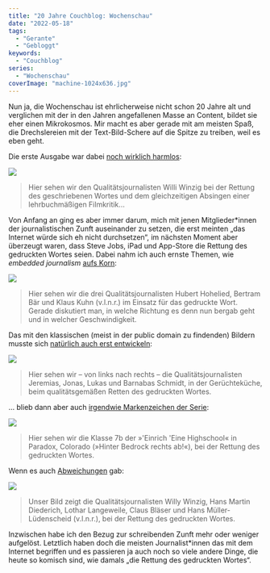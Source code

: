 ```yaml
---
title: "20 Jahre Couchblog: Wochenschau"
date: "2022-05-18"
tags:
  - "Gerante"
  - "Gebloggt"
keywords:
  - "Couchblog"
series:
  - "Wochenschau"
coverImage: "machine-1024x636.jpg"
---
```


Nun ja, die Wochenschau ist ehrlicherweise nicht schon 20 Jahre alt und verglichen mit der in den Jahren angefallenen Masse an Content, bildet sie eher einen Mikrokosmos. Mir macht es aber gerade mit am meisten Spaß, die Drechslereien mit der Text-Bild-Schere auf die Spitze zu treiben, weil es eben geht.

Die erste Ausgabe war dabei [noch wirklich harmlos](https://couchblog.de/codecandies/2008/08/20/wochenschau/):

![](/img/ZZ518C7DED.jpg)

> Hier sehen wir den Qualitätsjournalisten Willi Winzig bei der Rettung des geschriebenen Wortes und dem gleichzeitigen Absingen einer lehrbuchmäßigen Filmkritik…

Von Anfang an ging es aber immer darum, mich mit jenen Mitglieder\*innen der journalistischen Zunft auseinander zu setzen, die erst meinten „das Internet würde sich eh nicht durchsetzen“, im nächsten Moment aber überzeugt waren, dass Steve Jobs, iPad und App-Store die Rettung des gedruckten Wortes seien. Dabei nahm ich auch ernste Themen, wie _embedded journalism_ [aufs Korn](https://couchblog.de/codecandies/2008/08/25/wochenschau-ii/):

![](/img/ZZ20E20BE6.jpg)

> Hier sehen wir die drei Qualitätsjournalisten Hubert Hohelied, Bertram Bär und Klaus Kuhn (v.l.n.r.) im Einsatz für das gedruckte Wort. Gerade diskutiert man, in welche Richtung es denn nun bergab geht und in welcher Geschwindigkeit.

Das mit den klassischen (meist in der public domain zu findenden) Bildern musste sich [natürlich auch erst entwickeln](https://couchblog.de/codecandies/2008/09/02/wochenschau-iii/):

![](/img/ZZ13CF5988.jpg)

> Hier sehen wir – von links nach rechts – die Qualitätsjournalisten Jeremias, Jonas, Lukas und Barnabas Schmidt, in der Gerüchteküche, beim qualitätsgemäßen Retten des gedruckten Wortes.

… blieb dann aber auch [irgendwie Markenzeichen der Serie](https://couchblog.de/codecandies/2010/01/19/wochenschau-i2010/):

![](/img/klasse7b.jpg)

> Hier sehen wir die Klasse 7b der »'Einrich 'Eine Highschool« in Paradox, Colorado (»Hinter Bedrock rechts ab!«), bei der Rettung des gedruckten Wortes.

Wenn es auch [Abweichungen](https://couchblog.de/codecandies/2009/02/24/wochenschau-vi/) gab:

![](/img/presidents.jpg)

> Unser Bild zeigt die Qualitätsjournalisten Willy Winzig, Hans Martin Diederich, Lothar Langeweile, Claus Bläser und Hans Müller-Lüdenscheid (v.l.n.r.), bei der Rettung des gedruckten Wortes.

Inzwischen habe ich den Bezug zur schreibenden Zunft mehr oder weniger aufgelöst. Letztlich haben doch die meisten Journalist\*innen das mit dem Internet begriffen und es passieren ja auch noch so viele andere Dinge, die heute so komisch sind, wie damals „die Rettung des gedruckten Wortes“.
